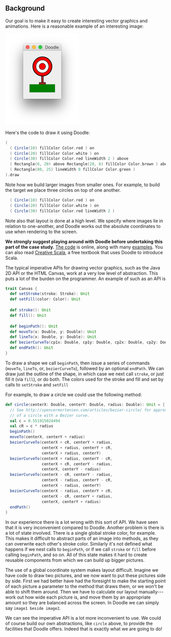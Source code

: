 ## Background

Our goal is to make it easy to create interesting vector graphics and animations. Here is a reasonable example of an interesting image:

![Colour archery target](src/pages/foundation/target3.png)

Here's the code to draw it using Doodle:

```scala
(
  ( Circle(10) fillColor Color.red ) on
  ( Circle(20) fillColor Color.white ) on
  ( Circle(30) fillColor Color.red lineWidth 2 ) above
  ( Rectangle(6, 20) above Rectangle(20, 6) fillColor Color.brown ) above
  ( Rectangle(80, 25) lineWidth 0 fillColor Color.green )
).draw
```

Note how we build larger images from smaller ones. For example, to build the target we place three circles on top of one another.

```scala
  ( Circle(10) fillColor Color.red ) on
  ( Circle(20) fillColor Color.white ) on
  ( Circle(30) fillColor Color.red lineWidth 2 )
```

Note also that layout is done at a high level. We specify where images lie in relation to one-another, and Doodle works out the absolute coordinates to use when rendering to the screen.

**We strongly suggest playing around with Doodle before undertaking this part of the case study.** [The code](https://github.com/underscoreio/doodle) is online, along with many [examples](https://github.com/underscoreio/doodle/tree/develop/shared/src/main/scala/doodle/examples). You can also read [Creative Scala](http://underscore.io/training/courses/creative-scala/), a free textbook that uses Doodle to introduce Scala.

The typical imperative APIs for drawing vector graphics, such as the Java 2D API or the HTML Canvas, work at a very low level of abstraction. This puts a lot of the burden on the programmer. An example of such as an API is

``` scala
trait Canvas {
  def setStroke(stroke: Stroke): Unit
  def setFill(color: Color): Unit

  def stroke(): Unit
  def fill(): Unit

  def beginPath(): Unit
  def moveTo(x: Double, y: Double): Unit
  def lineTo(x: Double, y: Double): Unit
  def bezierCurveTo(cp1x: Double, cp1y: Double, cp2x: Double, cp2y: Double, endX: Double, endY: Double): Unit
  def endPath(): Unit
}
```

To draw a shape we call `beginPath`, then issue a series of commands (`moveTo`, `lineTo`, or, `bezierCurveTo`), followed by an optional `endPath`. We can draw just the outline of the shape, in which case we next call `stroke`, or just fill it (via `fill`), or do both. The colors used for the stroke and fill and set by calls to `setStroke` and `setFill`

For example, to draw a circle we could use the following method:

``` scala
def circle(centerX: Double, centerY: Double, radius: Double): Unit = {
  // See http://spencermortensen.com/articles/bezier-circle/ for approximation
  // of a circle with a Bezier curve.
  val c = 0.551915024494
  val cR = c * radius
  beginPath()
  moveTo(centerX, centerY + radius)
  bezierCurveTo(centerX + cR, centerY + radius,
                centerX + radius, centerY + cR,
                centerX + radius, centerY)
  bezierCurveTo(centerX + radius, centerY - cR,
                centerX + cR, centerY - radius,
                centerX, centerY - radius)
  bezierCurveTo(centerX - cR, centerY - radius,
                centerX - radius, centerY - cR,
                centerX - radius, centerY)
  bezierCurveTo(centerX - radius, centerY + cR,
                centerX - cR, centerY + radius,
                centerX, centerY + radius)
  endPath()
}
```

In our experience there is a lot wrong with this sort of API. We have seen that it is very inconvenient compared to Doodle. Another problem is there is a lot of state involved. There is a single global stroke color, for example. This makes it difficult to abstract parts of an image into methods, as they can overwrite each other's stroke color. Similarly it's not defined what happens if we nest calls to `beginPath`, or if we call `stroke` or `fill` before calling `beginPath`, and so on. All of this state makes it hard to create reusable components from which we can build up bigger pictures.

The use of a global coordinate system makes layout difficult. Imagine we have code to draw two pictures, and we now want to put these pictures side by side. First we had better have had the foresight to make the starting point of each picture a parameter to the method that draws them, or we won't be able to shift them around. Then we have to calculate our layout manually---work out how wide each picture is, and move them by an appropriate amount so they are balanced across the screen. In Doodle we can simply say `image1 beside image2`.

We can see the imperative API is a lot more inconvenient to use. We could of course build our own abstractions, like `circle` above, to provide the facilities that Doodle offers. Indeed that is exactly what we are going to do!
